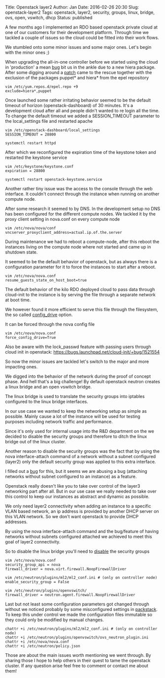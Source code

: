 Title:       Openstack layer2
Author:      Jan
Date: 	     2016-02-26 20:30
Slug:	     openstack-layer2
Tags: 	     openstack, layer2, security, groups, linux, bridge, ovs, open, vswitch, dhcp
Status:	     published

A few months ago I implemented an RDO based openstack private cloud at one of our customers for their development platform. Through time we tackled a couple of issues so the cloud could be fitted into their work flows.

We stumbled onto some minor issues and some major ones. Let's begin with the minor ones ;)

When upgrading the all-in-one controller before we started using the cloud in 'production' a mean [bug](https://bugzilla.redhat.com/show_bug.cgi?id=1284978) bit us in the ankle due to a new hiera package. After some digging around a [patch](https://review.openstack.org/#/c/249301/3/packstack/modules/ospluginutils.py) came to the rescue together with the exclusion of the packages puppet* and hiera* from the epel repository

```
vim /etc/yum.repos.d/epel.repo +9
exclude=hiera*,puppet
```

Once launched some rather irritating behavior seemed to be the default timeout of horizon (openstack-dashboard) of 30 minutes. It's a development cloud after all and people didn't wanted to re login all the time. To change the default timeout we added a SESSION_TIMEOUT parameter to the local_settings file and restarted apache

```
vim /etc/openstack-dashboard/local_settings
SESSION_TIMEOUT = 28800

systemctl restart httpd
```

After which we reconfigured the expiration time of the keystone token and restarted the keystone service

```
vim /etc/keystone/keystone.conf
expiration = 28800

systemctl restart openstack-keystone.service
```

Another rather tiny issue was the access to the console through the web interface. It couldn't connect through the instance when running on another compute node.

After some research it seemed to by DNS. In the development setup no DNS has been configured for the different compute nodes. We tackled it by the proxy client setting in nova.conf on every compute node

```
vim /etc/nova/nova/conf
vncserver_proxyclient_address=actual.ip.of.the.server
```

During maintenance we had to reboot a compute-node, after this reboot the instances living on the compute node where not started and came up in shutdown state.

It seemed to be the default behavior of openstack, but as always there is a configuration parameter for it to force the instances to start after a reboot.

```
vim /etc/nova/nova.conf
resume_guests_state_on_host_boot=true
```

The default behavior of the kilo RDO deployed cloud to pass data through cloud-init to the instance is by serving the file through a separate network at boot time.

We however found it more efficient to serve this file through the filesystem, the so called [config_drive](http://docs.openstack.org/user-guide/cli_config_drive.html) option.

It can be forced through the nova config file

```
vim /etc/nova/nova.conf
force_config_drive=True
```

Also be aware with the lock_passwd feature with passing users through cloud init in openstack: https://bugs.launchpad.net/cloud-init/+bug/1521554

So now the minor issues are tackled let's switch to the major and more impacting ones.

We digged into the behavior of the network during the proof of concept phase. And hell that's a big challenge! By default openstack neutron creates a linux bridge and an open vswitch bridge.

The linux bridge is used to translate the security groups into iptables configured to the linux bridge interfaces.

In our use case we wanted to keep the networking setup as simple as possible. Mainly cause a lot of the instance will be used for testing purposes including network traffic and performance.

Since it's only used for internal usage into the R&D department on the we decided to disable the security groups and therefore to ditch the linux bridge out of the linux cluster.

Another reason to disable the security groups was the fact that by using the nova interface-attach command of a network without a subnet configured (layer2) only the default security group was applied to this extra interface.

I filled out a [bug](https://bugs.launchpad.net/neutron/+bug/1512645) for this, but it seems we are abusing a bug (attaching networks without subnet configured to an instance) as a feature.

Openstack really doesn't like you to take over control of the layer3 networking part after all. But in our use case we really needed to take over this control to keep our instances as abstract and dynamic as possible.

We only need layer2 connectivity when adding an instance to a specific VLAN based network, an ip address is provided by another DHCP server on this VLAN network. So we don't want openstack to provide DHCP addresses.

By using the nova interface-attach command and the bug/feature of having networks without subnets configured attached we achieved to meet this goal of layer2 connectivity.

So to disable the linux bridge you'll need to [disable](https://gist.github.com/djoreilly/db9c2d32a473c6643551) the security groups

```
vim /etc/nova/nova.conf
security_group_api = nova
firewall_driver = nova.virt.firewall.NoopFirewallDriver

vim /etc/neutron/plugins/ml2/ml2_conf.ini # (only on controller node)
enable_security_group = False

vim /etc/neutron/plugins/openvswitch/
firewall_driver = neutron.agent.firewall.NoopFirewallDriver
```

Last but not least some configuration parameters got changed through without we noticed probably by some misconfigured settings in [packstack](https://wiki.openstack.org/wiki/Packstack). To keep this under control we made the configuration files immutable so they could only be modified by manual changes.

```
chattr +i /etc/neutron/plugins/ml2/ml2_conf.ini # (only on controller node)
chattr +i /etc/neutron/plugins/openvswitch/ovs_neutron_plugin.ini
chattr +i /etc/nova/nova.conf
chattr +i /etc/neutron/policy.json
```

Those are about the main issues worth mentioning we went through. By sharing those I hope to help others in their quest to tame the openstack cluster. If any question arise feel free to comment or contact me about them!
